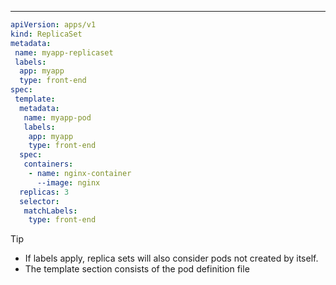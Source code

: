 ***
```yaml
apiVersion: apps/v1
kind: ReplicaSet
metadata:
 name: myapp-replicaset
 labels:
  app: myapp
  type: front-end
spec:
 template:
  metadata:
   name: myapp-pod
   labels:
    app: myapp
    type: front-end
  spec:
   containers:
    - name: nginx-container
      --image: nginx
  replicas: 3
  selector:
   matchLabels:
    type: front-end
```
>[!tip]
>- If labels apply, replica sets will also consider pods not created by itself.
>- The template section consists of the pod definition file

